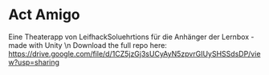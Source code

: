 # Act Amigo
Eine Theaterapp von LeifhackSoluehrtions für die Anhänger der Lernbox - made with Unity \n
Download the full repo here: https://drive.google.com/file/d/1CZ5jzGj3sUCyAyN5zpvrGIUySHSSdsDP/view?usp=sharing
